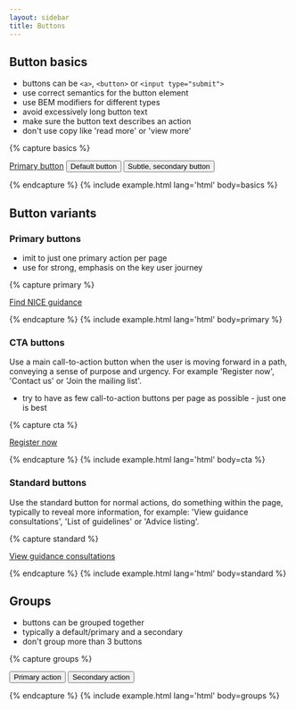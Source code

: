 ```yaml
---
layout: sidebar
title: Buttons
---
```


## Button basics

- buttons can be `<a>`, `<button>` or `<input type="submit">`
- use correct semantics for the button element
- use BEM modifiers for different types
- avoid excessively long button text
- make sure the button text describes an action
- don't use copy like 'read more' or 'view more'

{% capture basics %}
<p>
    <a href="#" class="btn btn--primary">Primary button</a>
    <button type="button" class="btn">Default button</button>
    <input type="button" class="btn btn--secondary" value="Subtle, secondary button" />
</p>
{% endcapture %}
{% include example.html lang='html' body=basics %}

## Button variants

### Primary buttons

- imit to just one primary action per page
- use for strong, emphasis on the key user journey

{% capture primary %}
<p><a href="#" class="btn btn--primary">Find NICE guidance</a></p>
{% endcapture %}
{% include example.html lang='html' body=primary %}

### CTA buttons

Use a main call-to-action button when the user is moving forward in a path, conveying a sense of purpose and urgency.
For example 'Register now', 'Contact us' or 'Join the mailing list'.

<ul>
    <li>try to have as few call-to-action buttons per page as possible - just one is best</li>
</ul>

{% capture cta %}
<p><a href="#" class="btn">Register now</a></p>
{% endcapture %}
{% include example.html lang='html' body=cta %}

<h3>Standard buttons</h3>

Use the standard button for normal actions, do something within the page, typically to reveal more information, for example: 'View guidance consultations', 'List of guidelines' or 'Advice listing'.

{% capture standard %}
<p><a href="#" class="btn btn--secondary">View guidance consultations</a></p>
{% endcapture %}
{% include example.html lang='html' body=standard %}

## Groups

- buttons can be grouped together
- typically a default/primary and a secondary
- don't group more than 3 buttons

{% capture groups %}
<p>
    <button type="button" class="btn">Primary action</button>
    <button type="button" class="btn btn--secondary">Secondary action</button>
</p>
{% endcapture %}
{% include example.html lang='html' body=groups %}
